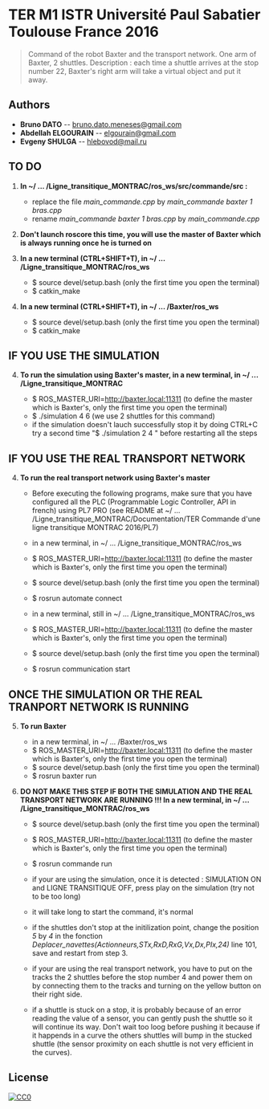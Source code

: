 # TER M1 ISTR Université Paul Sabatier Toulouse France 2016

> Command of the robot Baxter and the transport network.
> One arm of Baxter, 2 shuttles.
> Description : each time a shuttle arrives at the stop number 22, Baxter's right arm will take a virtual object and put it away.

## Authors
- __Bruno DATO__ -- bruno.dato.meneses@gmail.com
- __Abdellah ELGOURAIN__ -- elgourain@gmail.com
- __Evgeny SHULGA__ -- hlebovod@mail.ru

## TO DO

1. **In ~/ ... /Ligne_transitique_MONTRAC/ros_ws/src/commande/src :**

	- replace the file *main_commande.cpp* by *main_commande baxter 1 bras.cpp*
	- rename *main_commande baxter 1 bras.cpp* by *main_commande.cpp*


2. **Don't launch roscore this time, you will use the master of Baxter which is always running once he is turned on**


3. **In a new terminal (CTRL+SHIFT+T), in ~/ ... /Ligne_transitique_MONTRAC/ros_ws**

	- $ source devel/setup.bash	(only the first time you open the terminal)
	- $ catkin_make

3. **In a new terminal (CTRL+SHIFT+T), in ~/ ... /Baxter/ros_ws**

	- $ source devel/setup.bash	(only the first time you open the terminal)
	- $ catkin_make



## IF YOU USE THE SIMULATION

4. **To run the simulation using Baxter's master, in a new terminal, in ~/ ... /Ligne_transitique_MONTRAC**

	- $ ROS_MASTER_URI=http://baxter.local:11311	(to define the master which is Baxter's, only the first time you open the terminal)
	- $ ./simulation  4 6		(we use 2 shuttles for this command)
	- if the simulation doesn't lauch successfully stop it by doing CTRL+C try a second time "$ ./simulation 2 4 " before restarting all the steps


## IF YOU USE THE REAL TRANSPORT NETWORK

4. **To run the real transport network using Baxter's master**

	- Before executing the following programs, make sure that you have configured all the PLC (Programmable Logic Controller, API in french) using PL7 PRO (see README at ~/ ... /Ligne_transitique_MONTRAC/Documentation/TER Commande d'une ligne transitique MONTRAC 2016/PL7)

	- in a new terminal, in ~/ ... /Ligne_transitique_MONTRAC/ros_ws
	- $ ROS_MASTER_URI=http://baxter.local:11311	(to define the master which is Baxter's, only the first time you open the terminal)
	- $ source devel/setup.bash	(only the first time you open the terminal)
	- $ rosrun automate connect

	- in a new terminal, still in ~/ ... /Ligne_transitique_MONTRAC/ros_ws 
	- $ ROS_MASTER_URI=http://baxter.local:11311	(to define the master which is Baxter's, only the first time you open the terminal)
	- $ source devel/setup.bash	(only the first time you open the terminal)
	- $ rosrun communication start


## ONCE THE SIMULATION OR THE REAL TRANPORT NETWORK IS RUNNING

5. **To run Baxter**

	- in a new terminal, in ~/ ... /Baxter/ros_ws
	- $ ROS_MASTER_URI=http://baxter.local:11311	(to define the master which is Baxter's, only the first time you open the terminal)
	- $ source devel/setup.bash	(only the first time you open the terminal)
	- $ rosrun baxter run

	

6. **DO NOT MAKE THIS STEP IF BOTH THE SIMULATION AND THE REAL TRANSPORT NETWORK ARE RUNNING !!! In a new terminal, in ~/ ... /Ligne_transitique_MONTRAC/ros_ws**

	- $ source devel/setup.bash	(only the first time you open the terminal)
	- $ ROS_MASTER_URI=http://baxter.local:11311	(to define the master which is Baxter's, only the first time you open the terminal)
	- $ rosrun commande run

	- if your are using the simulation, once it is detected :  SIMULATION ON and LIGNE TRANSITIQUE OFF, press play on the simulation (try not to be too long)
	- it will take long to start the command, it's normal 
	- if the shuttles don't stop at the initilization point, change the position *5* by *4* in the fonction *Deplacer_navettes(Actionneurs,STx,RxD,RxG,Vx,Dx,PIx,24)* line 101, save and restart from step 3.

	- if your are using the real transport network, you have to put on the tracks the 2 shuttles before the stop number 4 and power them on by connecting them to the tracks and turning on the yellow button on their right side.

	- if a shuttle is stuck on a stop, it is probably because of an error reading the value of a sensor, you can gently push the shuttle so it will continue its way. Don't wait too loog before pushing it because if it happends in a curve the others shuttles will bump in the stucked shuttle (the sensor proximity on each shuttle is not very efficient in the curves).


## License

[![CC0](https://licensebuttons.net/p/zero/1.0/88x31.png)](http://creativecommons.org/publicdomain/zero/1.0/)
